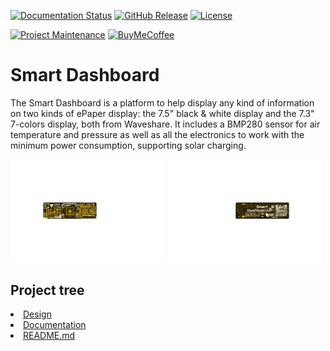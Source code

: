 
[![Documentation Status][documentation-shield]][documentation]
[![GitHub Release][releases-shield]][releases]
[![License][license-shield]](LICENSE)

[![Project Maintenance][maintenance-shield]][maintenance]
[![BuyMeCoffee][buymecoffee-shield]][buymecoffee]

# Smart Dashboard
The Smart Dashboard is a platform to help display any kind of information on two kinds of ePaper display: the 7.5" black & white display and the 7.3" 7-colors display, both from Waveshare. It includes a BMP280 sensor for air temperature and pressure as well as all the electronics to work with the minimum power consumption, supporting solar charging.

<p float="left">
   <img src="./Documentation/Images/Top.png" width="49%">
   <img src="./Documentation/Images/Bottom.png" width="49%">   
</p>

## Project tree

<li><a href="./Design/">Design</a></li>
<li><a href="./Documentation/">Documentation</a></li>

<li><a href="./README.md">README.md</a></li>



[documentation-shield]: https://readthedocs.org/projects/smart-dashboard/badge/?version=latest&style=for-the-badge
[documentation]: https://smart-dashboard.readthedocs.io

[releases-shield]: https://img.shields.io/github/release/JGAguado/Smart_Dashboard.svg?style=for-the-badge
[releases]: https://github.com/JGAguado/Smart_Dashboard/releases

[license-shield]: https://img.shields.io/badge/License-CC%20BY--NC--SA%204.0-lightgrey.svg?style=for-the-badge

[maintenance-shield]: https://img.shields.io/badge/maintainer-J.%20G.%20Aguado-blue.svg?style=for-the-badge
[maintenance]: https://github.com/JGAguado

[buymecoffee-shield]: https://img.shields.io/badge/buy%20me%20a%20coffee-support-yellow.svg?style=for-the-badge
[buymecoffee]: https://www.buymeacoffee.com/J.G.Aguado

